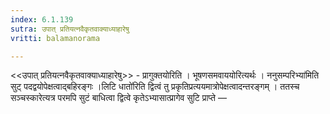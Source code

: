 ```yaml
---
index: 6.1.139
sutra: उपात्‌ प्रतियत्नवैकृतवाक्याध्याहारेषु
vritti: balamanorama

---
```

<<उपात् प्रतियत्नवैकृतवाक्याध्याहारेषु>> - प्रागुक्तयोरिति । भूषणसमवाययोरित्यर्थः । ननुसम्परिभ्या॑मिति सुट् पदद्वयोपेक्षत्वाद्बहिरङ्गः ।लिटि धातो॑रिति द्वित्वं तु प्रकृतिप्रत्ययमात्रोपेक्षत्वादन्तरङ्गम् । ततस्च सञ्चस्कारेत्यत्र परमपि सुटं बाधित्वा द्वित्वे कृतेऽभ्यासात्प्रागेव सुटि प्राप्ते — 